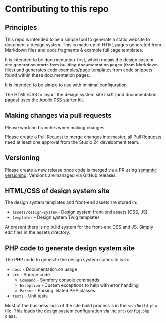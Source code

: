 # Contributing to this repo

## Principles

This repo is intended to be a simple tool to generate a static website to document a design system. This is made up of
HTML pages generated from Markdown files and code fragments & example full page templates.

It is intended to be documentation-first, which means the design system site generation starts from building documentation 
pages (from Markdown files) and generates code examples/page templates from code snippets found within these documentation 
pages. 

It is intended to be simple to use with minimal configuration.

The HTML/CSS to layout the design system site itself (and documentation pages) uses the [Apollo CSS starter kit](https://github.com/studio24/apollo). 

## Making changes via pull requests 

Please work on branches when making changes. 

Please create a Pull Request to merge changes into master, all Pull Requests need at least one approval from the Studio 24 development team.

## Versioning

Please create a new release once code is merged via a PR using [semantic versioning](https://semver.org/). Versions are managed via GitHub releases.

## HTML/CSS of design system site

The design system templates  and front-end assets are stored in:

* `assets/design-system` - Design system front-end assets (CSS, JS) 
* `templates` - Design system Twig templates

At present there is no build system for the front-end CSS and JS. Simply edit files in the assets directory. 

## PHP code to generate design system site

The PHP code to generate the design system static site is in:

* `docs` - Documentation on usage
* `src` - Source code
  * `Command` - Symfony console commands
  * `Exception` - Custom exceptions to help with error handling
  * `Parser` - Parsing related PHP classes
* `tests` - Unit tests

Most of the business logic of the site build process is in the `src/Build.php` file. This loads the design system 
configuration via the `src/Config.php` class. 
